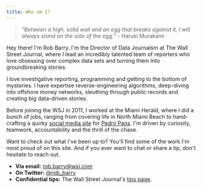 ```yaml
---
title: Who am I?
---
```


> _“Between a high, solid wall and an egg that breaks against it, I will always
> stand on the side of the egg.”_ - Haruki Murakami

Hey there! I'm Rob Barry. I'm the Director of Data Journalsm at The Wall Street
Journal, where I lead an incredibly talented team of reporters who love obsessing
over complex data sets and turning them into groundbreaking stories.

I love investigative reporting, programming and getting to the bottom of
mysteries. I have expertise reverse-engineering algorithms, deep-diving into
offshore money networks, sleuthing through public records and creating big
data-driven stories.

Before joining the WSJ in 2011, I worked at the Miami Herald, where I did
a bunch of jobs, ranging from covering life in North Miami Beach to hand-crafting
a quirky
[social media site](https://web.archive.org/web/20141122160855/http://media.miamiherald.com/cgi-bin/pedropan/index)
for [Pedro Pans](https://en.wikipedia.org/wiki/Operation_Peter_Pan). I'm driven
by curiosity, teamwork, accountability and the thrill of the chase.

Want to check out what I've been up to? You'll find some of the work I'm most
proud of on this site. And if you ever want to chat or share a tip, don't
hesitate to reach out.

* **Via email:** [rob.barry@wsj.com](mailto:rob.barry@wsj.com)
* **On Twitter:** [@rob_barry](https://twitter.com/rob_barry)
* **Confidential tips:** The Wall Street Journal's
  [tips page](https://www.wsj.com/tips).
